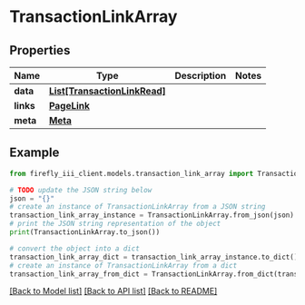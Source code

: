 # TransactionLinkArray


## Properties

Name | Type | Description | Notes
------------ | ------------- | ------------- | -------------
**data** | [**List[TransactionLinkRead]**](TransactionLinkRead.md) |  | 
**links** | [**PageLink**](PageLink.md) |  | 
**meta** | [**Meta**](Meta.md) |  | 

## Example

```python
from firefly_iii_client.models.transaction_link_array import TransactionLinkArray

# TODO update the JSON string below
json = "{}"
# create an instance of TransactionLinkArray from a JSON string
transaction_link_array_instance = TransactionLinkArray.from_json(json)
# print the JSON string representation of the object
print(TransactionLinkArray.to_json())

# convert the object into a dict
transaction_link_array_dict = transaction_link_array_instance.to_dict()
# create an instance of TransactionLinkArray from a dict
transaction_link_array_from_dict = TransactionLinkArray.from_dict(transaction_link_array_dict)
```
[[Back to Model list]](../README.md#documentation-for-models) [[Back to API list]](../README.md#documentation-for-api-endpoints) [[Back to README]](../README.md)


